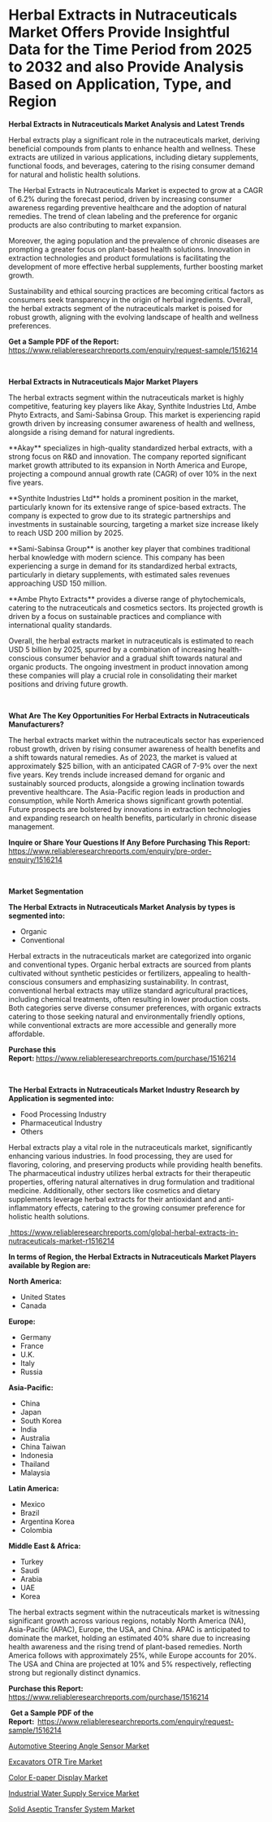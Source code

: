 <p><h1>Herbal Extracts in Nutraceuticals Market Offers Provide Insightful Data for the Time Period from 2025 to 2032 and also Provide Analysis Based on Application, Type, and Region</h1></p><p><strong>Herbal Extracts in Nutraceuticals Market Analysis and Latest Trends</strong></p>
<p><p>Herbal extracts play a significant role in the nutraceuticals market, deriving beneficial compounds from plants to enhance health and wellness. These extracts are utilized in various applications, including dietary supplements, functional foods, and beverages, catering to the rising consumer demand for natural and holistic health solutions. </p><p>The Herbal Extracts in Nutraceuticals Market is expected to grow at a CAGR of 6.2% during the forecast period, driven by increasing consumer awareness regarding preventive healthcare and the adoption of natural remedies. The trend of clean labeling and the preference for organic products are also contributing to market expansion. </p><p>Moreover, the aging population and the prevalence of chronic diseases are prompting a greater focus on plant-based health solutions. Innovation in extraction technologies and product formulations is facilitating the development of more effective herbal supplements, further boosting market growth. </p><p>Sustainability and ethical sourcing practices are becoming critical factors as consumers seek transparency in the origin of herbal ingredients. Overall, the herbal extracts segment of the nutraceuticals market is poised for robust growth, aligning with the evolving landscape of health and wellness preferences.</p></p>
<p><strong>Get a Sample PDF of the Report:&nbsp;</strong> <a href="https://www.reliableresearchreports.com/enquiry/request-sample/1516214?utm_campaign=13&utm_medium=2&utm_source=Github&utm_content=ia&utm_term=29032025&utm_id=herbal-extracts-in-nutraceuticals">https://www.reliableresearchreports.com/enquiry/request-sample/1516214</a></p>
<p>&nbsp;</p>
<p><strong>Herbal Extracts in Nutraceuticals Major Market Players</strong></p>
<p><p>The herbal extracts segment within the nutraceuticals market is highly competitive, featuring key players like Akay, Synthite Industries Ltd, Ambe Phyto Extracts, and Sami-Sabinsa Group. This market is experiencing rapid growth driven by increasing consumer awareness of health and wellness, alongside a rising demand for natural ingredients.</p><p>**Akay** specializes in high-quality standardized herbal extracts, with a strong focus on R&D and innovation. The company reported significant market growth attributed to its expansion in North America and Europe, projecting a compound annual growth rate (CAGR) of over 10% in the next five years.</p><p>**Synthite Industries Ltd** holds a prominent position in the market, particularly known for its extensive range of spice-based extracts. The company is expected to grow due to its strategic partnerships and investments in sustainable sourcing, targeting a market size increase likely to reach USD 200 million by 2025.</p><p>**Sami-Sabinsa Group** is another key player that combines traditional herbal knowledge with modern science. This company has been experiencing a surge in demand for its standardized herbal extracts, particularly in dietary supplements, with estimated sales revenues approaching USD 150 million.</p><p>**Ambe Phyto Extracts** provides a diverse range of phytochemicals, catering to the nutraceuticals and cosmetics sectors. Its projected growth is driven by a focus on sustainable practices and compliance with international quality standards.</p><p>Overall, the herbal extracts market in nutraceuticals is estimated to reach USD 5 billion by 2025, spurred by a combination of increasing health-conscious consumer behavior and a gradual shift towards natural and organic products. The ongoing investment in product innovation among these companies will play a crucial role in consolidating their market positions and driving future growth.</p></p>
<p>&nbsp;</p>
<p><strong>What Are The Key Opportunities For Herbal Extracts in Nutraceuticals Manufacturers?</strong></p>
<p><p>The herbal extracts market within the nutraceuticals sector has experienced robust growth, driven by rising consumer awareness of health benefits and a shift towards natural remedies. As of 2023, the market is valued at approximately $25 billion, with an anticipated CAGR of 7-9% over the next five years. Key trends include increased demand for organic and sustainably sourced products, alongside a growing inclination towards preventive healthcare. The Asia-Pacific region leads in production and consumption, while North America shows significant growth potential. Future prospects are bolstered by innovations in extraction technologies and expanding research on health benefits, particularly in chronic disease management.</p></p>
<p><strong>Inquire or Share Your Questions If Any Before Purchasing This Report:</strong> <a href="https://www.reliableresearchreports.com/enquiry/pre-order-enquiry/1516214?utm_campaign=13&utm_medium=2&utm_source=Github&utm_content=ia&utm_term=29032025&utm_id=herbal-extracts-in-nutraceuticals">https://www.reliableresearchreports.com/enquiry/pre-order-enquiry/1516214</a></p>
<p>&nbsp;</p>
<p><strong>Market Segmentation</strong></p>
<p><strong>The Herbal Extracts in Nutraceuticals Market Analysis by types is segmented into:</strong></p>
<p><ul><li>Organic</li><li>Conventional</li></ul></p>
<p><p>Herbal extracts in the nutraceuticals market are categorized into organic and conventional types. Organic herbal extracts are sourced from plants cultivated without synthetic pesticides or fertilizers, appealing to health-conscious consumers and emphasizing sustainability. In contrast, conventional herbal extracts may utilize standard agricultural practices, including chemical treatments, often resulting in lower production costs. Both categories serve diverse consumer preferences, with organic extracts catering to those seeking natural and environmentally friendly options, while conventional extracts are more accessible and generally more affordable.</p></p>
<p><strong>Purchase this Report:&nbsp;</strong><a href="https://www.reliableresearchreports.com/purchase/1516214?utm_campaign=13&utm_medium=2&utm_source=Github&utm_content=ia&utm_term=29032025&utm_id=herbal-extracts-in-nutraceuticals">https://www.reliableresearchreports.com/purchase/1516214</a></p>
<p>&nbsp;</p>
<p><strong>The Herbal Extracts in Nutraceuticals Market Industry Research by Application is segmented into:</strong></p>
<p><ul><li>Food Processing Industry</li><li>Pharmaceutical Industry</li><li>Others</li></ul></p>
<p><p>Herbal extracts play a vital role in the nutraceuticals market, significantly enhancing various industries. In food processing, they are used for flavoring, coloring, and preserving products while providing health benefits. The pharmaceutical industry utilizes herbal extracts for their therapeutic properties, offering natural alternatives in drug formulation and traditional medicine. Additionally, other sectors like cosmetics and dietary supplements leverage herbal extracts for their antioxidant and anti-inflammatory effects, catering to the growing consumer preference for holistic health solutions.</p></p>
<p><a href="https://www.reliableresearchreports.com/global-herbal-extracts-in-nutraceuticals-market-r1516214?utm_campaign=13&utm_medium=2&utm_source=Github&utm_content=ia&utm_term=29032025&utm_id=herbal-extracts-in-nutraceuticals">&nbsp;https://www.reliableresearchreports.com/global-herbal-extracts-in-nutraceuticals-market-r1516214</a></p>
<p><strong>In terms of Region, the Herbal Extracts in Nutraceuticals Market Players available by Region are:</strong></p>
<p>
    <p> <strong> North America: </strong>
        <ul>
            <li>United States</li>
            <li>Canada</li>
        </ul>
        </p> 
    <p> <strong> Europe: </strong>
        <ul>
            <li>Germany</li>
            <li>France</li>
            <li>U.K.</li>
            <li>Italy</li>
            <li>Russia</li>
        </ul>
        </p> 
    <p> <strong> Asia-Pacific: </strong>
        <ul>
            <li>China</li>
            <li>Japan</li>
            <li>South Korea</li>
            <li>India</li>
            <li>Australia</li>
            <li>China Taiwan</li>
            <li>Indonesia</li>
            <li>Thailand</li>
            <li>Malaysia</li>
        </ul>
        </p> 
    <p> <strong> Latin America: </strong>
        <ul>
            <li>Mexico</li>
            <li>Brazil</li>
            <li>Argentina Korea</li>
            <li>Colombia</li>
        </ul>
        </p> 
    <p> <strong> Middle East & Africa: </strong>
        <ul>
            <li>Turkey</li>
            <li>Saudi</li>
            <li>Arabia</li>
            <li>UAE</li>
            <li>Korea</li>
        </ul>
    </p>
    </p>
<p><p>The herbal extracts segment within the nutraceuticals market is witnessing significant growth across various regions, notably North America (NA), Asia-Pacific (APAC), Europe, the USA, and China. APAC is anticipated to dominate the market, holding an estimated 40% share due to increasing health awareness and the rising trend of plant-based remedies. North America follows with approximately 25%, while Europe accounts for 20%. The USA and China are projected at 10% and 5% respectively, reflecting strong but regionally distinct dynamics.</p></p>
<p><strong>Purchase this Report: </strong><a href="https://www.reliableresearchreports.com/purchase/1516214?utm_campaign=13&utm_medium=2&utm_source=Github&utm_content=ia&utm_term=29032025&utm_id=herbal-extracts-in-nutraceuticals">https://www.reliableresearchreports.com/purchase/1516214</a></p>
<p>&nbsp;<strong>Get a Sample PDF of the Report:&nbsp;&nbsp;</strong><a href="https://www.reliableresearchreports.com/enquiry/request-sample/1516214?utm_campaign=13&utm_medium=2&utm_source=Github&utm_content=ia&utm_term=29032025&utm_id=herbal-extracts-in-nutraceuticals">https://www.reliableresearchreports.com/enquiry/request-sample/1516214</a></p>
<p><strong></strong></p>
<p><p><a href="https://github.com/donsonjupa/Market-Research-Report-List-1/blob/main/automotive-steering-angle-sensor-market.md?utm_campaign=13&utm_medium=2&utm_source=Github&utm_content=ia&utm_term=29032025&utm_id=herbal-extracts-in-nutraceuticals">Automotive Steering Angle Sensor Market</a></p><p><a href="https://github.com/roehrtizonov/Market-Research-Report-List-1/blob/main/excavators-otr-tire-market.md?utm_campaign=13&utm_medium=2&utm_source=Github&utm_content=ia&utm_term=29032025&utm_id=herbal-extracts-in-nutraceuticals">Excavators OTR Tire Market</a></p><p><a href="https://github.com/welidaeisya/Market-Research-Report-List-1/blob/main/color-e-paper-display-market.md?utm_campaign=13&utm_medium=2&utm_source=Github&utm_content=ia&utm_term=29032025&utm_id=herbal-extracts-in-nutraceuticals">Color E-paper Display Market</a></p><p><a href="https://github.com/zhininzacher/Market-Research-Report-List-1/blob/main/industrial-water-supply-service-market.md?utm_campaign=13&utm_medium=2&utm_source=Github&utm_content=ia&utm_term=29032025&utm_id=herbal-extracts-in-nutraceuticals">Industrial Water Supply Service Market</a></p><p><a href="https://github.com/sgroitrieu7f/Market-Research-Report-List-1/blob/main/solid-aseptic-transfer-system-market.md?utm_campaign=13&utm_medium=2&utm_source=Github&utm_content=ia&utm_term=29032025&utm_id=herbal-extracts-in-nutraceuticals">Solid Aseptic Transfer System Market</a></p></p>